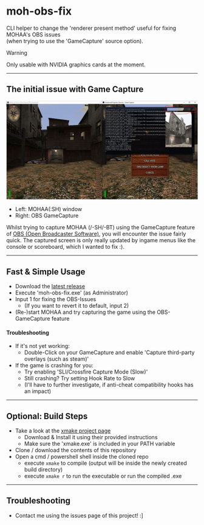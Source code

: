 # moh-obs-fix
CLI helper to change the 'renderer present method' useful for fixing MOHAA's OBS issues \
(when trying to use the 'GameCapture' source option).


> [!WARNING]
> Only usable with NVIDIA graphics cards at the moment.

---

## The initial issue with Game Capture
![demo](./res/issue.jpg)

- Left: MOHAA(:SH) window
- Right: OBS GameCapture

Whilst trying to capture MOHAA (/-SH/-BT) using the GameCapture feature of [OBS (Open Broadcaster Software)](https://obsproject.com), you will encounter the issue fairly quick. The captured screen is only really updated by ingame menus like the console or scoreboard, which I wanted to fix :). 

---

## Fast & Simple Usage
- Download the [latest release](https://github.com/slowptr/moh-obs-fix/releases/tag/v1.0)
- Execute 'moh-obs-fix.exe' (as Administrator)
- Input 1 for fixing the OBS-Issues
  - (If you want to revert it to default, input 2)
- (Re-)start MOHAA and try capturing the game using the OBS-GameCapture feature
#### Troubleshooting
- If it's not yet working:
  - Double-Click on your GameCapture and enable 'Capture third-party overlays (such as steam)'
- If the game is crashing for you:
  - Try enabling 'SLI/Crossfire Capture Mode (Slow)'
  - Still crashing? Try setting Hook Rate to Slow
  - (I'll have to further investigate, if anti-cheat compatibility hooks has an impact)

---

## Optional: Build Steps
- Take a look at the [xmake project page](https://github.com/xmake-io/xmake)
  - Download & Install it using their provided instructions
  - Make sure the 'xmake.exe' is included in your PATH variable
- Clone / download the contents of this repository
- Open a cmd / powershell shell inside the cloned repo
  - execute ```xmake``` to compile (output will be inside the newly created build directory)
  - execute ```xmake r``` to run the executable or run the compiled .exe

---

## Troubleshooting
- Contact me using the issues page of this project! :]
